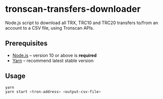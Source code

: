 # tronscan-transfers-downloader
Node.js script to download all TRX, TRC10 and TRC20 transfers to/from an account to a CSV file, using Tronscan APIs.

## Prerequisites
* [Node.js](https://nodejs.org/en/download/package-manager/) – version 10 or above is **required**
* [Yarn](https://yarnpkg.com/en/docs/install) – recommend latest stable version

## Usage
```bash
yarn
yarn start <tron-address> <output-csv-file>
```
